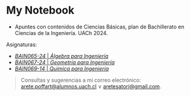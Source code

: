 # My Notebook

- Apuntes con contenidos de Ciencias Básicas, plan de Bachillerato en Ciencias de la Ingeniería. UACh 2024.

Asignaturas:

* [_BAIN065-24_ | _Álgebra para Ingeniería_](./BAIN065-24.ipynb)
* [_BAIN067-24_ | _Geometría para Ingeniería_](./BAIN067-24.ipynb)
* [_BAIN069-14_ | _Química para Ingeniería_](./BAIN069-14.ipynb)

> Consultas y sugerencias a mi correo electrónico: [arete.poffart@alumnos.uach.cl](mailto:arete.poffart@alumnos.uach.cl) ∨ [aretesatori@gmail.com](mailto:aretesatori@gmail.com).
